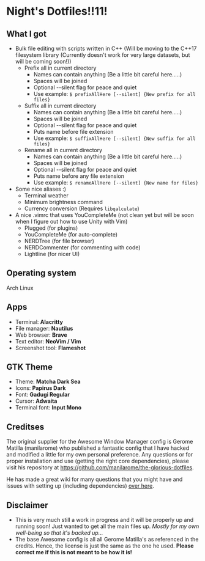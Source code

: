 # Night's Dotfiles!!11!
## What I got
- Bulk file editing with scripts written in C++ (Will be moving to the C++17 filesystem library (Currently doesn't work for very large datasets, but will be coming soon!))
    - Prefix all in current directory
        - Names can contain anything (Be a little bit careful here.....)
        - Spaces will be joined
        - Optional --silent flag for peace and quiet
        - Use example: `$ prefixAllHere [--silent] {New prefix for all files}`
    - Suffix all in current directory
        - Names can contain anything (Be a little bit careful here.....)
        - Spaces will be joined
        - Optional --silent flag for peace and quiet
        - Puts name before file extension
        - Use example: `$ suffixAllHere [--silent] {New suffix for all files}`
    - Rename all in current directory
        - Names can contain anything (Be a little bit careful here.....)
        - Spaces will be joined
        - Optional --silent flag for peace and quiet
        - Puts name before any file extension
        - Use example: `$ renameAllHere [--silent] {New name for files}`
- Some nice aliases :)
    - Terminal weather
    - Minimum brightness command
    - Currency conversion (Requires `libqalculate`)
- A nice .vimrc that uses YouCompleteMe (not clean yet but will be soon when I figure out how to use Unity with Vim)
    - Plugged (for plugins)
    - YouCompleteMe (for auto-complete)
    - NERDTree (for file browser)
    - NERDCommenter (for commenting with code)
    - Lightline (for nicer UI)

## Operating system
Arch Linux

## Apps
- Terminal: **Alacritty**
- File manager: **Nautilus**
- Web browser: **Brave**
- Text editor: **NeoVim / Vim**
- Screenshot tool: **Flameshot**

## GTK Theme
- Theme: **Matcha Dark Sea**
- Icons: **Papirus Dark**
- Font: **Gadugi Regular**
- Cursor: **Adwaita**
- Terminal font: **Input Mono**

## Creditses
The original supplier for the Awesome Window Manager config is Gerome Matilla (manilarome) who published a fantastic config that I have hacked and modified a little for my own personal preference.  Any questions or for proper installation and use (getting the right core dependencies), please visit his repository at <https://github.com/manilarome/the-glorious-dotfiles>.

He has made a great wiki for many questions that you might have and issues with setting up (including dependencies) [over here](https://github.com/manilarome/the-glorious-dotfiles/wiki).

## Disclaimer
- This is very much still a work in progress and it will be properly up and running soon!  Just wanted to get all the main files up.  *Mostly for my own well-being so that it's backed up...*
- The base Awesome config is all all Gerome Matilla's as referenced in the credits.  Hence, the license is just the same as the one he used.  **Please correct me if this is not meant to be how it is!**
